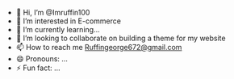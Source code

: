 - 👋 Hi, I’m @Imruffin100
- 👀 I’m interested in E-commerce
- 🌱 I’m currently learning...
- 💞️ I’m looking to collaborate on building a theme for my website
- 📫 How to reach me Ruffingeorge672@gmail.com
- 😄 Pronouns: ...
- ⚡ Fun fact: ...

<!---
Imruffin100/Imruffin100 is a ✨ special ✨ repository because its `README.md` (this file) appears on your GitHub profile.
You can click the Preview link to take a look at your changes.
--->
